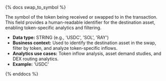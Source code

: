 {% docs swap_to_symbol %}

The symbol of the token being received or swapped to in the transaction. This field provides a human-readable identifier for the destination asset, enabling token-specific analytics and filtering.

- **Data type:** STRING (e.g., 'USDC', 'SOL', 'RAY')
- **Business context:** Used to identify the destination asset in the swap, filter by token, and analyze token-specific inflows.
- **Analytics use cases:** Token inflow analysis, asset demand studies, and DEX routing analytics.
- **Example:** 'USDC'

{% enddocs %} 